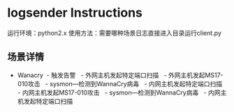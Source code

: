 # logsender Instructions
运行环境：python2.x
使用方法：需要哪种场景日志直接进入目录运行client.py
## 场景详情
- Wanacry
  - 触发告警
   - 外网主机发起特定端口扫描
   - 外网主机发起MS17-010攻击
   - sysmon—检测到WannaCry病毒
   - 内网主机发起特定端口扫描
   - 内网主机发起MS17-010攻击
   - sysmon—检测到WannaCry病毒
   - 内网主机发起特定端口扫描
